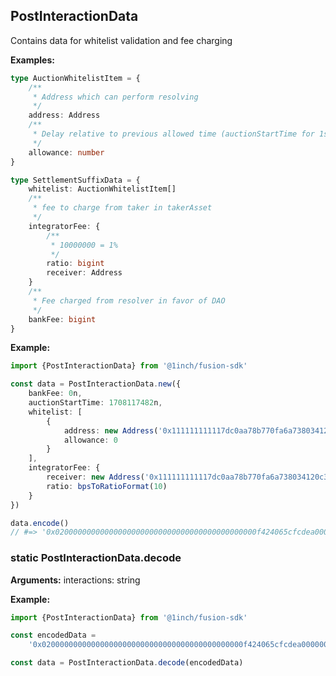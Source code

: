 ## PostInteractionData

Contains data for whitelist validation and fee charging

**Examples:**

```typescript
type AuctionWhitelistItem = {
    /**
     * Address which can perform resolving
     */
    address: Address
    /**
     * Delay relative to previous allowed time (auctionStartTime for 1st item), when address can start resolving. In seconds
     */
    allowance: number
}

type SettlementSuffixData = {
    whitelist: AuctionWhitelistItem[]
    /**
     * fee to charge from taker in takerAsset
     */
    integratorFee: {
        /**
         * 10000000 = 1%
         */
        ratio: bigint
        receiver: Address
    }
    /**
     * Fee charged from resolver in favor of DAO
     */
    bankFee: bigint
}
```

**Example:**

```typescript
import {PostInteractionData} from '@1inch/fusion-sdk'

const data = PostInteractionData.new({
    bankFee: 0n,
    auctionStartTime: 1708117482n,
    whitelist: [
        {
            address: new Address('0x111111111117dc0aa78b770fa6a738034120c302'),
            allowance: 0
        }
    ],
    integratorFee: {
        receiver: new Address('0x111111111117dc0aa78b770fa6a738034120c302'),
        ratio: bpsToRatioFormat(10)
    }
})

data.encode()
// #=> '0x020000000000000000000000000000000000000000000f424065cfcdea000000000000000000000000'
```

### static PostInteractionData.decode

**Arguments:** interactions: string

**Example:**

```typescript
import {PostInteractionData} from '@1inch/fusion-sdk'

const encodedData =
    '0x020000000000000000000000000000000000000000000f424065cfcdea000000000000000000000000'

const data = PostInteractionData.decode(encodedData)
```
